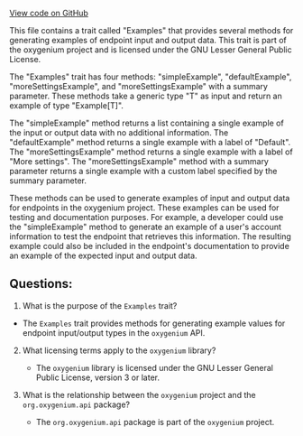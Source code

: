 [View code on GitHub](https://github.com/oxygenium/oxygenium/api/src/main/scala/org/oxygenium/api/Examples.scala)

This file contains a trait called "Examples" that provides several methods for generating examples of endpoint input and output data. This trait is part of the oxygenium project and is licensed under the GNU Lesser General Public License.

The "Examples" trait has four methods: "simpleExample", "defaultExample", "moreSettingsExample", and "moreSettingsExample" with a summary parameter. These methods take a generic type "T" as input and return an example of type "Example[T]". 

The "simpleExample" method returns a list containing a single example of the input or output data with no additional information. The "defaultExample" method returns a single example with a label of "Default". The "moreSettingsExample" method returns a single example with a label of "More settings". The "moreSettingsExample" method with a summary parameter returns a single example with a custom label specified by the summary parameter.

These methods can be used to generate examples of input and output data for endpoints in the oxygenium project. These examples can be used for testing and documentation purposes. For example, a developer could use the "simpleExample" method to generate an example of a user's account information to test the endpoint that retrieves this information. The resulting example could also be included in the endpoint's documentation to provide an example of the expected input and output data.
## Questions: 
 1. What is the purpose of the `Examples` trait?
   - The `Examples` trait provides methods for generating example values for endpoint input/output types in the `oxygenium` API.
   
2. What licensing terms apply to the `oxygenium` library?
   - The `oxygenium` library is licensed under the GNU Lesser General Public License, version 3 or later.
   
3. What is the relationship between the `oxygenium` project and the `org.oxygenium.api` package?
   - The `org.oxygenium.api` package is part of the `oxygenium` project.